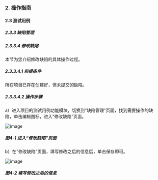 ### 2. 操作指南

#### 2.3 测试用例

##### 2.3.3 缺陷管理

##### 2.3.3.4 修改缺陷

本节为您介绍修改缺陷的具体操作过程。

##### 2.3.3.4.1 前提条件

所在项目已存在创建好，但未提交的缺陷。

##### 2.3.3.4.2 操作步骤

a）进入项目的测试用例功能模块，切换到“缺陷管理”页面，找到需要操作的缺陷，单击编辑图标，进入“修改缺陷”页面。

![image](https://user-images.githubusercontent.com/79617492/186386269-4ab5257a-d362-4085-97f9-771f405d78e2.png)

##### 图4-1 进入“修改缺陷”页面

b）在“修改缺陷”页面，填写修改之后的信息后，单击保存即可。

![image](https://user-images.githubusercontent.com/79617492/186386294-213d8aff-b54e-4678-b8de-f0207e2c4c0d.png)

##### 图4-2 填写修改之后的信息
